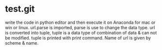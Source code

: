 # test.git
write the code in python editor and then execute it on Anaconda for mac or win or linux.
url.parse is imported, parse is use to change the data type.
url is converted into tuple, tuple is a data type of combination of data & can not be modified.
tuple is printed with print command.
Name of url is given by scheme & name.

